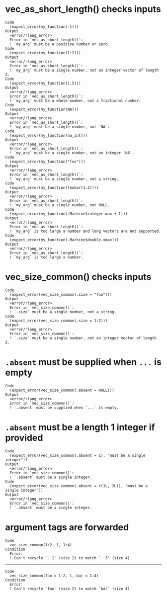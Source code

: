 # vec_as_short_length() checks inputs

    Code
      (expect_error(my_function(-1)))
    Output
      <error/rlang_error>
      Error in `vec_as_short_length()`:
      ! `my_arg` must be a positive number or zero.
    Code
      (expect_error(my_function(1:2)))
    Output
      <error/rlang_error>
      Error in `vec_as_short_length()`:
      ! `my_arg` must be a single number, not an integer vector of length 2.
    Code
      (expect_error(my_function(1.5)))
    Output
      <error/rlang_error>
      Error in `vec_as_short_length()`:
      ! `my_arg` must be a whole number, not a fractional number.
    Code
      (expect_error(my_function(NA)))
    Output
      <error/rlang_error>
      Error in `vec_as_short_length()`:
      ! `my_arg` must be a single number, not `NA`.
    Code
      (expect_error(my_function(na_int)))
    Output
      <error/rlang_error>
      Error in `vec_as_short_length()`:
      ! `my_arg` must be a single number, not an integer `NA`.
    Code
      (expect_error(my_function("foo")))
    Output
      <error/rlang_error>
      Error in `vec_as_short_length()`:
      ! `my_arg` must be a single number, not a string.
    Code
      (expect_error(my_function(foobar(1:2))))
    Output
      <error/rlang_error>
      Error in `vec_as_short_length()`:
      ! `my_arg` must be a single number, not NULL.
    Code
      (expect_error(my_function(.Machine$integer.max + 1)))
    Output
      <error/rlang_error>
      Error in `vec_as_short_length()`:
      ! `my_arg` is too large a number and long vectors are not supported.
    Code
      (expect_error(my_function(.Machine$double.xmax)))
    Output
      <error/rlang_error>
      Error in `vec_as_short_length()`:
      ! `my_arg` is too large a number.

# vec_size_common() checks inputs

    Code
      (expect_error(vec_size_common(.size = "foo")))
    Output
      <error/rlang_error>
      Error in `vec_size_common()`:
      ! `.size` must be a single number, not a string.
    Code
      (expect_error(vec_size_common(.size = 1:2)))
    Output
      <error/rlang_error>
      Error in `vec_size_common()`:
      ! `.size` must be a single number, not an integer vector of length 2.

# `.absent` must be supplied when `...` is empty

    Code
      (expect_error(vec_size_common(.absent = NULL)))
    Output
      <error/rlang_error>
      Error in `vec_size_common()`:
      ! `.absent` must be supplied when `...` is empty.

# `.absent` must be a length 1 integer if provided

    Code
      (expect_error(vec_size_common(.absent = 1), "must be a single integer"))
    Output
      <error/rlang_error>
      Error in `vec_size_common()`:
      ! `.absent` must be a single integer.
    Code
      (expect_error(vec_size_common(.absent = c(1L, 2L)), "must be a single integer"))
    Output
      <error/rlang_error>
      Error in `vec_size_common()`:
      ! `.absent` must be a single integer.

# argument tags are forwarded

    Code
      vec_size_common(1:2, 1, 1:4)
    Condition
      Error:
      ! Can't recycle `..1` (size 2) to match `..3` (size 4).

---

    Code
      vec_size_common(foo = 1:2, 1, bar = 1:4)
    Condition
      Error:
      ! Can't recycle `foo` (size 2) to match `bar` (size 4).


